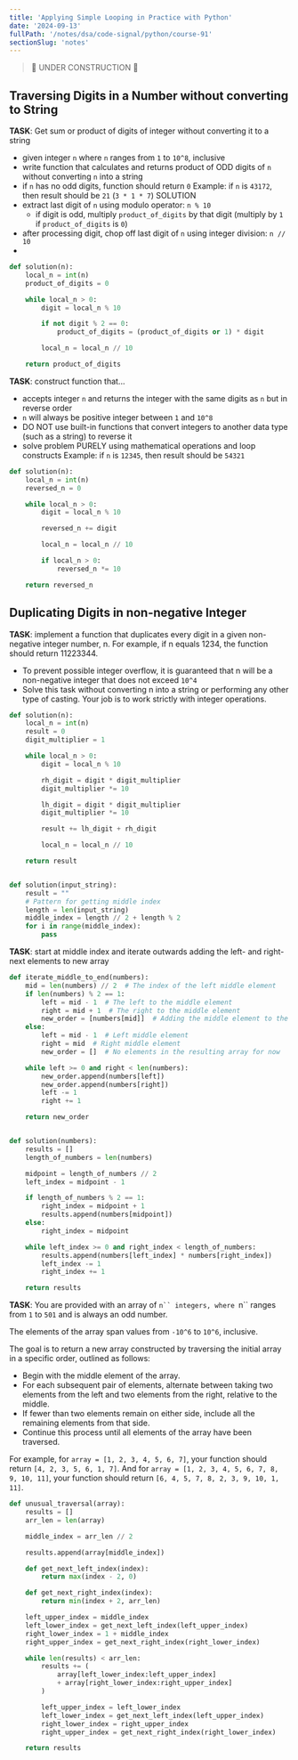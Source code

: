 ```yaml
---
title: 'Applying Simple Looping in Practice with Python'
date: '2024-09-13'
fullPath: '/notes/dsa/code-signal/python/course-91'
sectionSlug: 'notes'
---
```


> 🚧 UNDER CONSTRUCTION 🚧

## Traversing Digits in a Number without converting to String

**TASK**: Get sum or product of digits of integer without converting it to a string
- given integer `n` where `n` ranges from `1` to `10^8`, inclusive
- write function that calculates and returns product of ODD digits of `n` without converting `n` into a string
- if `n` has no odd digits, function should return `0`
Example: if `n` is `43172`, then result should be `21` (`3 * 1 * 7`)
SOLUTION
- extract last digit of `n` using modulo operator: `n % 10`
   - if digit is odd, multiply `product_of_digits` by that digit (multiply by `1` if `product_of_digits` is `0`)
- after processing digit, chop off last digit of `n` using integer division: `n // 10`
-
```python
def solution(n):
    local_n = int(n)
    product_of_digits = 0

    while local_n > 0:
        digit = local_n % 10

        if not digit % 2 == 0:
            product_of_digits = (product_of_digits or 1) * digit

        local_n = local_n // 10

    return product_of_digits

```

**TASK**: construct function that...
- accepts integer `n` and returns the integer with the same digits as `n` but in reverse order
- `n` will always be positive integer between `1` and `10^8`
- DO NOT use built-in functions that convert integers to another data type (such as a string) to reverse it
- solve problem PURELY using mathematical operations and loop constructs
Example: if `n` is `12345`, then result should be `54321`

```python
def solution(n):
    local_n = int(n)
    reversed_n = 0

    while local_n > 0:
        digit = local_n % 10

        reversed_n += digit

        local_n = local_n // 10

        if local_n > 0:
            reversed_n *= 10

    return reversed_n

```

## Duplicating Digits in non-negative Integer

**TASK**: implement a function that duplicates every digit in a given non-negative integer number, n. For example, if n equals 1234, the function should return 11223344.
- To prevent possible integer overflow, it is guaranteed that n will be a non-negative integer that does not exceed `10^4`
- Solve this task without converting n into a string or performing any other type of casting. Your job is to work strictly with integer operations.

```python
def solution(n):
    local_n = int(n)
    result = 0
    digit_multiplier = 1

    while local_n > 0:
        digit = local_n % 10

        rh_digit = digit * digit_multiplier
        digit_multiplier *= 10

        lh_digit = digit * digit_multiplier
        digit_multiplier *= 10

        result += lh_digit + rh_digit

        local_n = local_n // 10

    return result


def solution(input_string):
    result = ""
    # Pattern for getting middle index
    length = len(input_string)
    middle_index = length // 2 + length % 2
    for i in range(middle_index):
        pass

```

**TASK**: start at middle index and iterate outwards adding the left- and right-next elements to new array

```python
def iterate_middle_to_end(numbers):
    mid = len(numbers) // 2  # The index of the left middle element
    if len(numbers) % 2 == 1:
        left = mid - 1  # The left to the middle element
        right = mid + 1  # The right to the middle element
        new_order = [numbers[mid]]  # Adding the middle element to the resulting array
    else:
        left = mid - 1  # Left middle element
        right = mid  # Right middle element
        new_order = []  # No elements in the resulting array for now

    while left >= 0 and right < len(numbers):
        new_order.append(numbers[left])
        new_order.append(numbers[right])
        left -= 1
        right += 1

    return new_order


def solution(numbers):
    results = []
    length_of_numbers = len(numbers)

    midpoint = length_of_numbers // 2
    left_index = midpoint - 1

    if length_of_numbers % 2 == 1:
        right_index = midpoint + 1
        results.append(numbers[midpoint])
    else:
        right_index = midpoint

    while left_index >= 0 and right_index < length_of_numbers:
        results.append(numbers[left_index] * numbers[right_index])
        left_index -= 1
        right_index += 1

    return results

```

**TASK**: You are provided with an array of `n`` integers, where `n`` ranges from `1` to `501` and is always an odd number.

The elements of the array span values from `-10^6` to `10^6`, inclusive.

The goal is to return a new array constructed by traversing the initial array in a specific order, outlined as follows:
- Begin with the middle element of the array.
- For each subsequent pair of elements, alternate between taking two elements from the left and two elements from the right, relative to the middle.
- If fewer than two elements remain on either side, include all the remaining elements from that side.
- Continue this process until all elements of the array have been traversed.

For example, for `array = [1, 2, 3, 4, 5, 6, 7]`, your function should return `[4, 2, 3, 5, 6, 1, 7]`. And for `array = [1, 2, 3, 4, 5, 6, 7, 8, 9, 10, 11]`, your function should return `[6, 4, 5, 7, 8, 2, 3, 9, 10, 1, 11]`.

```python
def unusual_traversal(array):
    results = []
    arr_len = len(array)

    middle_index = arr_len // 2

    results.append(array[middle_index])

    def get_next_left_index(index):
        return max(index - 2, 0)

    def get_next_right_index(index):
        return min(index + 2, arr_len)

    left_upper_index = middle_index
    left_lower_index = get_next_left_index(left_upper_index)
    right_lower_index = 1 + middle_index
    right_upper_index = get_next_right_index(right_lower_index)

    while len(results) < arr_len:
        results += (
            array[left_lower_index:left_upper_index]
            + array[right_lower_index:right_upper_index]
        )

        left_upper_index = left_lower_index
        left_lower_index = get_next_left_index(left_upper_index)
        right_lower_index = right_upper_index
        right_upper_index = get_next_right_index(right_lower_index)

    return results
```



